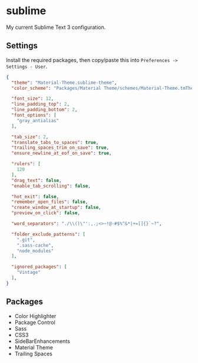 # sublime

My current Sublime Text 3 configuration.

## Settings

Install the required packages, then copy/paste this into `Preferences -> Settings - User`.

```json
{
  "theme": "Material-Theme.sublime-theme",
  "color_scheme": "Packages/Material Theme/schemes/Material-Theme.tmTheme",

  "font_size": 12,
  "line_padding_top": 2,
  "line_padding_bottom": 2,
  "font_options": [
    "gray_antialias"
  ],

  "tab_size": 2,
  "translate_tabs_to_spaces": true,
  "trailing_spaces_trim_on_save": true,
  "ensure_newline_at_eof_on_save": true,

  "rulers": [
    120
  ],
  "drag_text": false,
  "enable_tab_scrolling": false,

  "hot_exit": false,
  "remember_open_files": false,
  "create_window_at_startup": false,
  "preview_on_click": false,

  "word_separators": "./\\()\"':,.;<>~!@-#$%^&*|+=[]{}`~?",

  "folder_exclude_patterns": [
    ".git",
    ".sass-cache",
    "node_modules"
  ],

  "ignored_packages": [
    "Vintage"
  ],
}
```

## Packages

* Color Highlighter
* Package Control
* Sass
* CSS3
* SideBarEnhancements
* Material Theme
* Trailing Spaces
